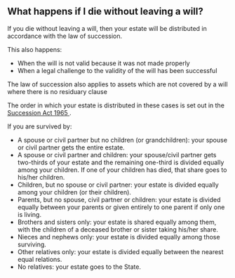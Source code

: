 ##  What happens if I die without leaving a will?

If you die without leaving a will, then your estate will be distributed in
accordance with the law of succession.

This also happens:

  * When the will is not valid because it was not made properly 
  * When a legal challenge to the validity of the will has been successful 

The law of succession also applies to assets which are not covered by a will
where there is no residuary clause

The order in which your estate is distributed in these cases is set out in the
[ Succession Act 1965
](http://revisedacts.lawreform.ie/eli/1965/act/27/revised/en/html) .

If you are survived by:

  * A spouse or civil partner but no children (or grandchildren): your spouse or civil partner gets the entire estate. 
  * A spouse or civil partner and children: your spouse/civil partner gets two-thirds of your estate and the remaining one-third is divided equally among your children. If one of your children has died, that share goes to his/her children. 
  * Children, but no spouse or civil partner: your estate is divided equally among your children (or their children). 
  * Parents, but no spouse, civil partner or children: your estate is divided equally between your parents or given entirely to one parent if only one is living. 
  * Brothers and sisters only: your estate is shared equally among them, with the children of a deceased brother or sister taking his/her share. 
  * Nieces and nephews only: your estate is divided equally among those surviving. 
  * Other relatives only: your estate is divided equally between the nearest equal relations. 
  * No relatives: your estate goes to the State. 

